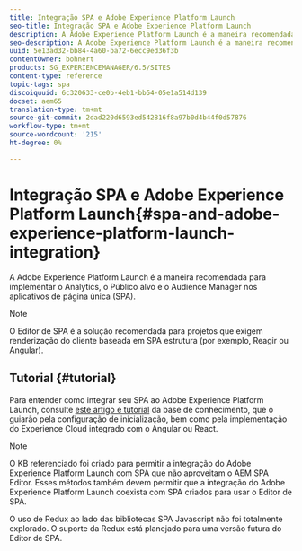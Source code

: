 ```yaml
---
title: Integração SPA e Adobe Experience Platform Launch
seo-title: Integração SPA e Adobe Experience Platform Launch
description: A Adobe Experience Platform Launch é a maneira recomendada para implementar o Analytics, o Público alvo e o Audience Manager dentro do SPA.
seo-description: A Adobe Experience Platform Launch é a maneira recomendada para implementar o Analytics, o Público alvo e o Audience Manager dentro do SPA.
uuid: 5e13ad32-bb84-4a60-ba72-6ecc9ed36f3b
contentOwner: bohnert
products: SG_EXPERIENCEMANAGER/6.5/SITES
content-type: reference
topic-tags: spa
discoiquuid: 6c320633-ce0b-4eb1-bb54-05e1a514d139
docset: aem65
translation-type: tm+mt
source-git-commit: 2dad220d6593ed542816f8a97b0d4b44f0d57876
workflow-type: tm+mt
source-wordcount: '215'
ht-degree: 0%

---
```



# Integração SPA e Adobe Experience Platform Launch{#spa-and-adobe-experience-platform-launch-integration}

A Adobe Experience Platform Launch é a maneira recomendada para implementar o Analytics, o Público alvo e o Audience Manager nos aplicativos de página única (SPA).

>[!NOTE]
>
>O Editor de SPA é a solução recomendada para projetos que exigem renderização do cliente baseada em SPA estrutura (por exemplo, Reagir ou Angular).

## Tutorial {#tutorial}

Para entender como integrar seu SPA ao Adobe Experience Platform Launch, consulte [este artigo e tutorial](https://helpx.adobe.com/experience-manager/kt/integration/using/launch-reference-architecture-SPA-tutorial-implement.html) da base de conhecimento, que o guiarão pela configuração de inicialização, bem como pela implementação do Experience Cloud integrado com o Angular ou React.

>[!NOTE]
>
>O KB referenciado foi criado para permitir a integração do Adobe Experience Platform Launch com SPA que não aproveitam o AEM SPA Editor. Esses métodos também devem permitir que a integração do Adobe Experience Platform Launch coexista com SPA criados para usar o Editor de SPA.
>
>O uso de Redux ao lado das bibliotecas SPA Javascript não foi totalmente explorado. O suporte da Redux está planejado para uma versão futura do Editor de SPA.
